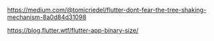 https://medium.com/@tomicriedel/flutter-dont-fear-the-tree-shaking-mechanism-8a0d84d31098

https://blog.flutter.wtf/flutter-app-binary-size/